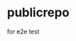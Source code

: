 # publicrepo
for e2e test

















































































































































































































































































































































































































































































































































































































































































































































































































































































































































































































































































































































































































































































































































































































































































































































































































































































































































































































































































































































































































































































































































































































































































































































































































































































































































































































































































































































































































































































































































































































































































































































































































































































































































































































































































































































































































































































































































































































































































































































































































































































































































































































































































































































































































































































































































































































































































































































































































































































































































































































































